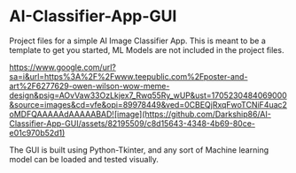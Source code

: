 # AI-Classifier-App-GUI
Project files for a simple AI Image Classifier App. 
This is meant to be a template to get you started, ML Models are not included in the project files.

https://www.google.com/url?sa=i&url=https%3A%2F%2Fwww.teepublic.com%2Fposter-and-art%2F6277629-owen-wilson-wow-meme-design&psig=AOvVaw33OzLkjex7_Rwq55Ry_wUP&ust=1705230484069000&source=images&cd=vfe&opi=89978449&ved=0CBEQjRxqFwoTCNiF4uac2oMDFQAAAAAdAAAAABAD![image](https://github.com/Darkship86/AI-Classifier-App-GUI/assets/82195509/c8d15643-4348-4b69-80ce-e01c970b52d1)

The GUI is built using Python-Tkinter, and any sort of Machine learning model can be loaded and tested visually.
